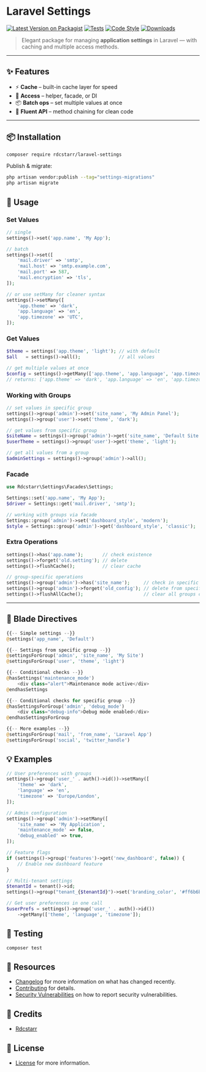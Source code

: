 # Laravel Settings

[![Latest Version on Packagist](https://img.shields.io/packagist/v/rdcstarr/laravel-settings.svg?style=flat-square)](https://packagist.org/packages/rdcstarr/laravel-settings)
[![Tests](https://img.shields.io/github/actions/workflow/status/rdcstarr/laravel-settings/run-tests.yml?branch=main&label=tests&style=flat-square)](https://github.com/rdcstarr/laravel-settings/actions)
[![Code Style](https://img.shields.io/github/actions/workflow/status/rdcstarr/laravel-settings/fix-php-code-style-issues.yml?branch=main&label=code%20style&style=flat-square)](https://github.com/rdcstarr/laravel-settings/actions)
[![Downloads](https://img.shields.io/packagist/dt/rdcstarr/laravel-settings.svg?style=flat-square)](https://packagist.org/packages/rdcstarr/laravel-settings)

> Elegant package for managing **application settings** in Laravel — with caching and multiple access methods.

---

## ✨ Features

- ⚡ **Cache** – built-in cache layer for speed
- 🎯 **Access** – helper, facade, or DI
- 📦 **Batch ops** – set multiple values at once
- 🔄 **Fluent API** – method chaining for clean code

---

## 📦 Installation

```bash
composer require rdcstarr/laravel-settings
```

Publish & migrate:

```bash
php artisan vendor:publish --tag="settings-migrations"
php artisan migrate
```

## 🔑 Usage

### Set Values
```php
// single
settings()->set('app.name', 'My App');

// batch
settings()->set([
    'mail.driver' => 'smtp',
    'mail.host' => 'smtp.example.com',
    'mail.port' => 587,
    'mail.encryption' => 'tls',
]);

// or use setMany for cleaner syntax
settings()->setMany([
    'app.theme' => 'dark',
    'app.language' => 'en',
    'app.timezone' => 'UTC',
]);
```

### Get Values
```php
$theme = settings('app.theme', 'light'); // with default
$all   = settings()->all();              // all values

// get multiple values at once
$config = settings()->getMany(['app.theme', 'app.language', 'app.timezone']);
// returns: ['app.theme' => 'dark', 'app.language' => 'en', 'app.timezone' => 'UTC']
```

### Working with Groups
```php
// set values in specific group
settings()->group('admin')->set('site_name', 'My Admin Panel');
settings()->group('user')->set('theme', 'dark');

// get values from specific group
$siteName = settings()->group('admin')->get('site_name', 'Default Site');
$userTheme = settings()->group('user')->get('theme', 'light');

// get all values from a group
$adminSettings = settings()->group('admin')->all();
```

### Facade
```php
use Rdcstarr\Settings\Facades\Settings;

Settings::set('app.name', 'My App');
$driver = Settings::get('mail.driver', 'smtp');

// working with groups via facade
Settings::group('admin')->set('dashboard_style', 'modern');
$style = Settings::group('admin')->get('dashboard_style', 'classic');
```

### Extra Operations
```php
settings()->has('app.name');       // check existence
settings()->forget('old.setting'); // delete
settings()->flushCache();          // clear cache

// group-specific operations
settings()->group('admin')->has('site_name');     // check in specific group
settings()->group('admin')->forget('old_config'); // delete from specific group
settings()->flushAllCache();                      // clear all groups cache
```
---
## 🎨 Blade Directives
```php
{{-- Simple settings --}}
@settings('app_name', 'Default')

{{-- Settings from specific group --}}
@settingsForGroup('admin', 'site_name', 'My Site')
@settingsForGroup('user', 'theme', 'light')

{{-- Conditional checks --}}
@hasSettings('maintenance_mode')
    <div class="alert">Maintenance mode active</div>
@endhasSettings

{{-- Conditional checks for specific group --}}
@hasSettingsForGroup('admin', 'debug_mode')
    <div class="debug-info">Debug mode enabled</div>
@endhasSettingsForGroup

{{-- More examples --}}
@settingsForGroup('mail', 'from_name', 'Laravel App')
@settingsForGroup('social', 'twitter_handle')
```

## 💡 Examples
```php
// User preferences with groups
settings()->group('user_' . auth()->id())->setMany([
    'theme' => 'dark',
    'language' => 'en',
    'timezone' => 'Europe/London',
]);

// Admin configuration
settings()->group('admin')->setMany([
    'site_name' => 'My Application',
    'maintenance_mode' => false,
    'debug_enabled' => true,
]);

// Feature flags
if (settings()->group('features')->get('new_dashboard', false)) {
    // Enable new dashboard feature
}

// Multi-tenant settings
$tenantId = tenant()->id;
settings()->group("tenant_{$tenantId}")->set('branding_color', '#ff6b6b');

// Get user preferences in one call
$userPrefs = settings()->group('user_' . auth()->id())
    ->getMany(['theme', 'language', 'timezone']);
```

## 🧪 Testing
```bash
composer test
```

## 📖 Resources
 - [Changelog](CHANGELOG.md) for more information on what has changed recently.
 - [Contributing](CONTRIBUTING.md) for details.
 - [Security Vulnerabilities](../../security/policy) on how to report security vulnerabilities.

## 👥 Credits
 - [Rdcstarr](https://github.com/rdcstarr)

## 📜 License
 - [License](LICENSE.md) for more information.
